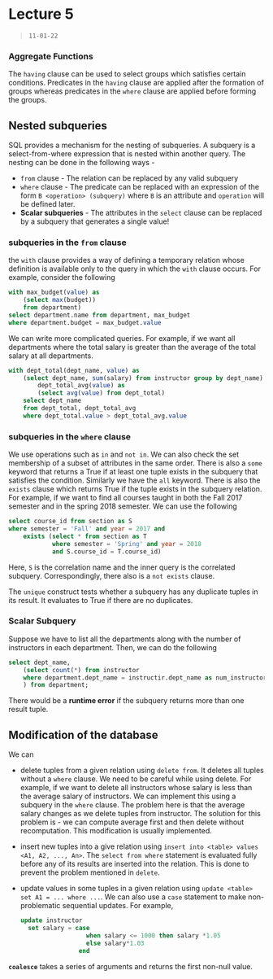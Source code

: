 # Lecture 5

> `11-01-22`

### Aggregate Functions

The `having` clause can be used to select groups which satisfies certain conditions. Predicates in the `having` clause are applied after the formation of groups whereas predicates in the `where` clause are applied before forming the groups.

## Nested subqueries

SQL provides a mechanism for the nesting of subqueries. A subquery is a select-from-where expression that is nested within another query. The nesting can be done in the following ways -

- `from` clause - The relation can be replaced by any valid subquery
- `where` clause - The predicate can be replaced with an expression of the form `B <operation> (subquery)` where `B` is an attribute and `operation` will be defined later.
- **Scalar subqueries** - The attributes in the `select` clause can be replaced by a subquery that generates a single value!

### subqueries in the `from` clause

the `with` clause provides a way of defining a temporary relation whose definition is available only to the query in which the `with` clause occurs. For example, consider the following

```sql
with max_budget(value) as 
	(select max(budget))
	from department)
select department.name from department, max_budget
where department.budget = max_budget.value
```

We can write more complicated queries. For example, if we want all departments where the total salary is greater than the average of the total salary at all departments.

```sql
with dept_total(dept_name, value) as
	(select dept_name, sum(salary) from instructor group by dept_name)
		dept_total_avg(value) as
		(select avg(value) from dept_total)
    select dept_name
    from dept_total, dept_total_avg
    where dept_total.value > dept_total_avg.value
```

### subqueries in the `where` clause

We use operations such as `in` and `not in`. We can also check the set membership of a subset of attributes in the same order. There is also a `some` keyword that returns a True if at least one tuple exists in the subquery that satisfies the condition. Similarly we have the `all` keyword. There is also the `exists` clause which returns True if the tuple exists in the subquery relation. For example, if we want to find all courses taught in both the Fall 2017 semester and in the spring 2018 semester. We can use the following

```sql
select course_id from section as S
where semester = 'Fall' and year = 2017 and
	exists (select * from section as T
			where semester = 'Spring' and year = 2018
			and S.course_id = T.course_id)
```

Here, `S` is the correlation name and the inner query is the correlated subquery. Correspondingly, there also is a `not exists` clause.

The `unique` construct tests whether a subquery has any duplicate tuples in its result. It evaluates to True if there are no duplicates.

### Scalar Subquery

Suppose we have to list all the departments along with the number of instructors in each department. Then, we can do the following

```sql
select dept_name, 
	(select count(*) from instructor
	where department.dept_name = instructir.dept_name as num_instructors
	) from department;
```

There would be a **runtime error** if the subquery returns more than one result tuple.

## Modification of the database

We can

- delete tuples from a given relation using `delete from`. It deletes all tuples without a `where` clause. We need to be careful while using delete. For example, if we want to delete all instructors whose salary is less than the average salary of instructors. We can implement this using a subquery in the `where` clause. The problem here is that the average salary changes as we delete tuples from instructor. The solution for this problem is - we can compute average first and then delete without recomputation. This modification is usually implemented.

- insert new tuples into a give relation using `insert into <table> values <A1, A2, ..., An>`. The `select from where` statement is evaluated fully before any of its results are inserted into the relation. This is done to prevent the problem mentioned in `delete`.

- update values in some tuples in a given relation using `update <table> set A1 = ... where ...`. We can also use a `case` statement to make non-problematic sequential updates. For example,

  ```sql
  update instructor
  	set salary = case
  					when salary <= 1000 then salary *1.05
  					else salary*1.03
                  end
  ```

**`coalesce`** takes a series of arguments and returns the first non-null value.